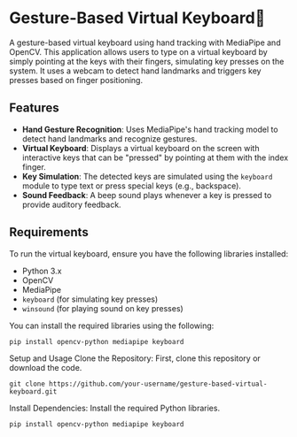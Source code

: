 # Gesture-Based Virtual Keyboard📱

A gesture-based virtual keyboard using hand tracking with MediaPipe and OpenCV. This application allows users to type on a virtual keyboard by simply pointing at the keys with their fingers, simulating key presses on the system. It uses a webcam to detect hand landmarks and triggers key presses based on finger positioning.

## Features

- **Hand Gesture Recognition**: Uses MediaPipe's hand tracking model to detect hand landmarks and recognize gestures.
- **Virtual Keyboard**: Displays a virtual keyboard on the screen with interactive keys that can be "pressed" by pointing at them with the index finger.
- **Key Simulation**: The detected keys are simulated using the `keyboard` module to type text or press special keys (e.g., backspace).
- **Sound Feedback**: A beep sound plays whenever a key is pressed to provide auditory feedback.

## Requirements

To run the virtual keyboard, ensure you have the following libraries installed:

- Python 3.x
- OpenCV
- MediaPipe
- `keyboard` (for simulating key presses)
- `winsound` (for playing sound on key presses)

You can install the required libraries using the following:

```bash
pip install opencv-python mediapipe keyboard
```
Setup and Usage
Clone the Repository: First, clone this repository or download the code.
```
git clone https://github.com/your-username/gesture-based-virtual-keyboard.git
```
Install Dependencies: Install the required Python libraries.
```
pip install opencv-python mediapipe keyboard
```
